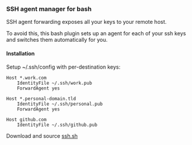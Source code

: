 ### SSH agent manager for bash

SSH agent forwarding exposes all your keys to your remote host. 

To avoid this, this bash plugin sets up an agent for each of your ssh keys and switches them automatically for you.

#### Installation

Setup ~/.ssh/config with per-destination keys:

	Host *.work.com
		IdentityFile ~/.ssh/work.pub
		ForwardAgent yes
	
	Host *.personal-domain.tld
		IdentityFile ~/.ssh/personal.pub
		ForwardAgent yes
	
	Host github.com
		IdentityFile ~/.ssh/github.pub

Download and source [ssh.sh](https://github.com/patrickhaller/bash-ssh-agent/raw/master/ssh.sh)
